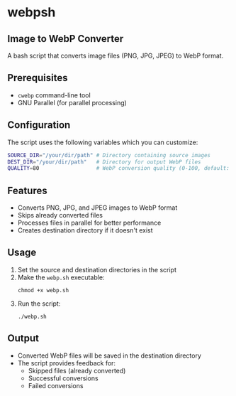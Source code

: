 # webpsh
## Image to WebP Converter

A bash script that converts image files (PNG, JPG, JPEG) to WebP format.

## Prerequisites

- `cwebp` command-line tool
- GNU Parallel (for parallel processing)

## Configuration

The script uses the following variables which you can customize:

```bash
SOURCE_DIR="/your/dir/path" # Directory containing source images
DEST_DIR="/your/dir/path"   # Directory for output WebP files
QUALITY=80                  # WebP conversion quality (0-100, default: 80)
```

## Features

- Converts PNG, JPG, and JPEG images to WebP format
- Skips already converted files
- Processes files in parallel for better performance
- Creates destination directory if it doesn't exist

## Usage

1. Set the source and destination directories in the script
2. Make the `webp.sh` executable:
   ```
   chmod +x webp.sh
   ```
3. Run the script:
   ```
   ./webp.sh
   ```

## Output

- Converted WebP files will be saved in the destination directory
- The script provides feedback for:
  - Skipped files (already converted)
  - Successful conversions
  - Failed conversions
